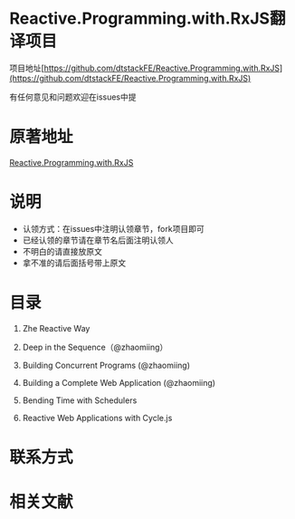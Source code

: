 # Reactive.Programming.with.RxJS翻译项目

项目地址[https://github.com/dtstackFE/Reactive.Programming.with.RxJS](https://github.com/dtstackFE/Reactive.Programming.with.RxJS)

有任何意见和问题欢迎在issues中提

# 原著地址

[Reactive.Programming.with.RxJS](https://media.pragprog.com/titles/smreactjs/reactive.pdf)

# 说明

* 认领方式：在issues中注明认领章节，fork项目即可
* 已经认领的章节请在章节名后面注明认领人
* 不明白的请直接放原文
* 拿不准的请后面括号带上原文

# 目录

1. Zhe Reactive Way

2. Deep in the Sequence（@zhaomiing）

3. Building Concurrent Programs (@zhaomiing)

4. Building a Complete Web Application (@zhaomiing)

5. Bending Time with Schedulers

6. Reactive Web Applications with Cycle.js

# 联系方式

# 相关文献
